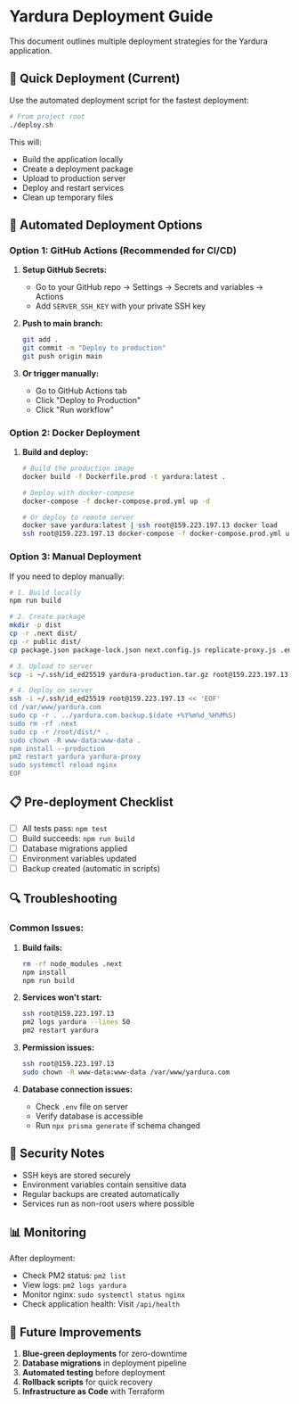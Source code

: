 # Yardura Deployment Guide

This document outlines multiple deployment strategies for the Yardura application.

## 🚀 Quick Deployment (Current)

Use the automated deployment script for the fastest deployment:

```bash
# From project root
./deploy.sh
```

This will:
- Build the application locally
- Create a deployment package
- Upload to production server
- Deploy and restart services
- Clean up temporary files

## 🔄 Automated Deployment Options

### Option 1: GitHub Actions (Recommended for CI/CD)

1. **Setup GitHub Secrets:**
   - Go to your GitHub repo → Settings → Secrets and variables → Actions
   - Add `SERVER_SSH_KEY` with your private SSH key

2. **Push to main branch:**
   ```bash
   git add .
   git commit -m "Deploy to production"
   git push origin main
   ```

3. **Or trigger manually:**
   - Go to GitHub Actions tab
   - Click "Deploy to Production"
   - Click "Run workflow"

### Option 2: Docker Deployment

1. **Build and deploy:**
   ```bash
   # Build the production image
   docker build -f Dockerfile.prod -t yardura:latest .

   # Deploy with docker-compose
   docker-compose -f docker-compose.prod.yml up -d

   # Or deploy to remote server
   docker save yardura:latest | ssh root@159.223.197.13 docker load
   ssh root@159.223.197.13 docker-compose -f docker-compose.prod.yml up -d
   ```

### Option 3: Manual Deployment

If you need to deploy manually:

```bash
# 1. Build locally
npm run build

# 2. Create package
mkdir -p dist
cp -r .next dist/
cp -r public dist/
cp package.json package-lock.json next.config.js replicate-proxy.js .env dist/

# 3. Upload to server
scp -i ~/.ssh/id_ed25519 yardura-production.tar.gz root@159.223.197.13:/root/

# 4. Deploy on server
ssh -i ~/.ssh/id_ed25519 root@159.223.197.13 << 'EOF'
cd /var/www/yardura.com
sudo cp -r . ../yardura.com.backup.$(date +%Y%m%d_%H%M%S)
sudo rm -rf .next
sudo cp -r /root/dist/* .
sudo chown -R www-data:www-data .
npm install --production
pm2 restart yardura yardura-proxy
sudo systemctl reload nginx
EOF
```

## 📋 Pre-deployment Checklist

- [ ] All tests pass: `npm test`
- [ ] Build succeeds: `npm run build`
- [ ] Database migrations applied
- [ ] Environment variables updated
- [ ] Backup created (automatic in scripts)

## 🔍 Troubleshooting

### Common Issues:

1. **Build fails:**
   ```bash
   rm -rf node_modules .next
   npm install
   npm run build
   ```

2. **Services won't start:**
   ```bash
   ssh root@159.223.197.13
   pm2 logs yardura --lines 50
   pm2 restart yardura
   ```

3. **Permission issues:**
   ```bash
   ssh root@159.223.197.13
   sudo chown -R www-data:www-data /var/www/yardura.com
   ```

4. **Database connection issues:**
   - Check `.env` file on server
   - Verify database is accessible
   - Run `npx prisma generate` if schema changed

## 🔐 Security Notes

- SSH keys are stored securely
- Environment variables contain sensitive data
- Regular backups are created automatically
- Services run as non-root users where possible

## 📊 Monitoring

After deployment:
- Check PM2 status: `pm2 list`
- View logs: `pm2 logs yardura`
- Monitor nginx: `sudo systemctl status nginx`
- Check application health: Visit `/api/health`

## 🚀 Future Improvements

1. **Blue-green deployments** for zero-downtime
2. **Database migrations** in deployment pipeline
3. **Automated testing** before deployment
4. **Rollback scripts** for quick recovery
5. **Infrastructure as Code** with Terraform


